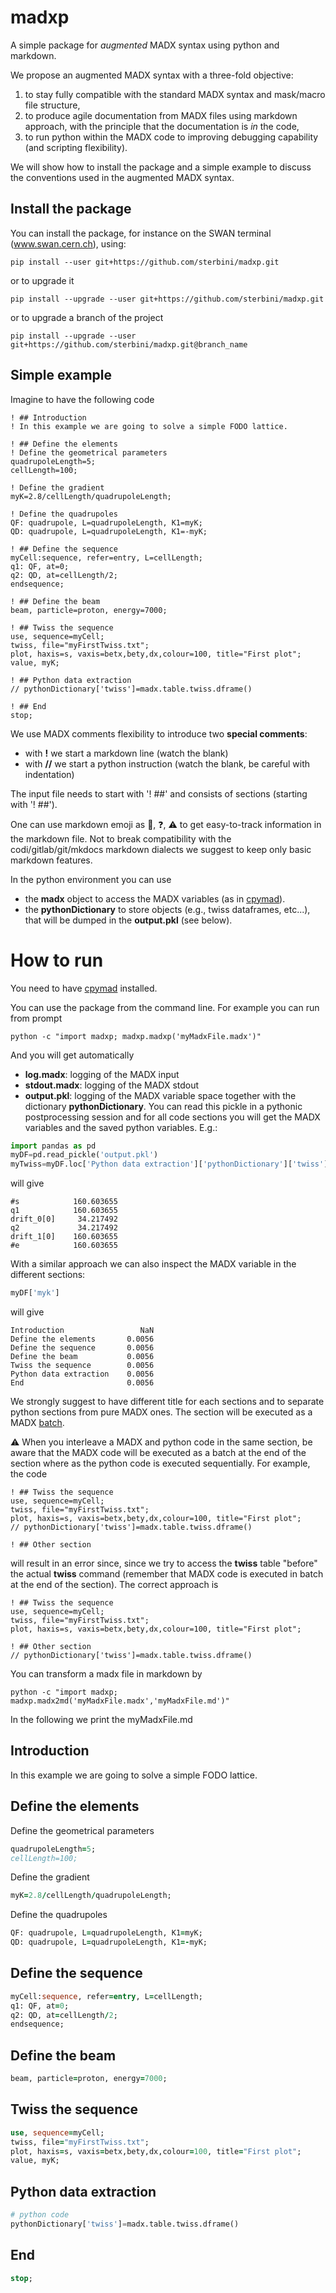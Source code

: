 # madxp
A simple package for *augmented* MADX syntax using python and markdown.

We propose an augmented MADX syntax with a three-fold objective:
1. to stay fully compatible with the standard MADX syntax and mask/macro file structure,
2. to produce agile documentation from MADX files using markdown approach, with the principle that the documentation is *in* the code,
3. to run python within the MADX code to improving debugging capability (and scripting flexibility).

We will show how to install the package and a simple example to discuss the conventions used in the augmented MADX syntax.


## Install the package
You can install the package, for instance on the SWAN terminal (www.swan.cern.ch), using:
```
pip install --user git+https://github.com/sterbini/madxp.git
```
or to upgrade it
```
pip install --upgrade --user git+https://github.com/sterbini/madxp.git
```
or to upgrade a branch of the project
```
pip install --upgrade --user git+https://github.com/sterbini/madxp.git@branch_name
```

## Simple example
Imagine to have the following code
```
! ## Introduction
! In this example we are going to solve a simple FODO lattice.

! ## Define the elements
! Define the geometrical parameters
quadrupoleLength=5;
cellLength=100;

! Define the gradient
myK=2.8/cellLength/quadrupoleLength;

! Define the quadrupoles
QF: quadrupole, L=quadrupoleLength, K1=myK;
QD: quadrupole, L=quadrupoleLength, K1=-myK;

! ## Define the sequence
myCell:sequence, refer=entry, L=cellLength;
q1: QF, at=0;
q2: QD, at=cellLength/2;
endsequence;

! ## Define the beam
beam, particle=proton, energy=7000;

! ## Twiss the sequence
use, sequence=myCell;
twiss, file="myFirstTwiss.txt";
plot, haxis=s, vaxis=betx,bety,dx,colour=100, title="First plot";
value, myK;

! ## Python data extraction
// pythonDictionary['twiss']=madx.table.twiss.dframe()

! ## End
stop;
```

We use MADX comments flexibility to introduce two **special comments**:
- with **!** we start a markdown line (watch the blank)
- with **//** we start a python instruction (watch the blank, be careful with indentation)

The input file needs to start with '! ##' and consists of sections (starting with '! ##').

One can use markdown emoji as :construction:, :question:, :warning: to get easy-to-track information in the markdown file. Not to break compatibility with the codi/gitlab/git/mkdocs markdown dialects we suggest to keep only basic markdown features.




In the python environment you can use 
- the **madx** object to access the MADX variables (as in [cpymad](https://github.com/hibtc/cpymad)). 
- the **pythonDictionary** to store objects (e.g., twiss dataframes, etc...), that will be dumped in the **output.pkl** (see below).



# How to run

You need to have [cpymad](https://github.com/hibtc/cpymad) installed.

You can use the package from the command line. For example you can run from prompt 
```
python -c "import madxp; madxp.madxp('myMadxFile.madx')"
```

And you will get automatically
- **log.madx**: logging of the MADX input
- **stdout.madx**: logging of the MADX stdout
- **output.pkl**: logging of the MADX variable space together with the dictionary **pythonDictionary**. You can read this pickle in a pythonic postprocessing session and for all code sections you will get the MADX variables and the saved python variables.
E.g.:
```python
import pandas as pd
myDF=pd.read_pickle('output.pkl')
myTwiss=myDF.loc['Python data extraction']['pythonDictionary']['twiss']
```
will give
``` 
#s            160.603655
q1            160.603655
drift_0[0]     34.217492
q2             34.217492
drift_1[0]    160.603655
#e            160.603655
```

With a similar approach we can also inspect the MADX variable in the different sections:
```python
myDF['myk']
```
will give
``` 
Introduction                 NaN
Define the elements       0.0056
Define the sequence       0.0056
Define the beam           0.0056
Twiss the sequence        0.0056
Python data extraction    0.0056
End                       0.0056
```

We strongly suggest to have different title for each sections and to separate python sections from pure MADX ones. The section will be executed as  a MADX [batch](http://hibtc.github.io/cpymad/cpymad/madx.html#cpymad.madx.Madx.batch). 

:warning: When you interleave a MADX and python code in the same section, be aware that the MADX code will be executed as a batch at the end of the section where as the python code is executed sequentially. For example, the code

```
! ## Twiss the sequence
use, sequence=myCell;
twiss, file="myFirstTwiss.txt";
plot, haxis=s, vaxis=betx,bety,dx,colour=100, title="First plot";
// pythonDictionary['twiss']=madx.table.twiss.dframe()

! ## Other section
```
will result in an error since, since we try to access the **twiss** table "before" the actual **twiss** command (remember that MADX code is executed in batch at the end of the section). The correct approach is
```
! ## Twiss the sequence
use, sequence=myCell;
twiss, file="myFirstTwiss.txt";
plot, haxis=s, vaxis=betx,bety,dx,colour=100, title="First plot";

! ## Other section
// pythonDictionary['twiss']=madx.table.twiss.dframe()
```


You can transform a madx file in markdown by
```
python -c "import madxp; madxp.madx2md('myMadxFile.madx','myMadxFile.md')"
```

In the following we print the myMadxFile.md

## Introduction
 In this example we are going to solve a simple FODO lattice.
## Define the elements
 Define the geometrical parameters
```fortran
quadrupoleLength=5;
cellLength=100;
```
 Define the gradient
```fortran
myK=2.8/cellLength/quadrupoleLength;
```
 Define the quadrupoles
```fortran
QF: quadrupole, L=quadrupoleLength, K1=myK;
QD: quadrupole, L=quadrupoleLength, K1=-myK;

```
## Define the sequence
```fortran
myCell:sequence, refer=entry, L=cellLength;
q1: QF, at=0;
q2: QD, at=cellLength/2;
endsequence;

```
## Define the beam
```fortran
beam, particle=proton, energy=7000;

```
## Twiss the sequence
```fortran
use, sequence=myCell;
twiss, file="myFirstTwiss.txt";
plot, haxis=s, vaxis=betx,bety,dx,colour=100, title="First plot";
value, myK;

```
## Python data extraction
```python
# python code
pythonDictionary['twiss']=madx.table.twiss.dframe()
```
## End
```fortran
stop;
```

